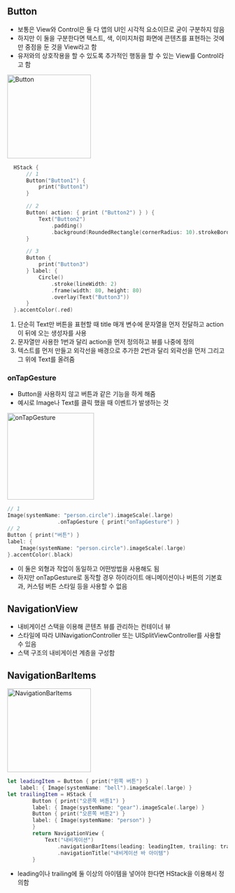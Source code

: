 ## Button
- 보통은 View와 Control은 둘 다 앱의 UI인 시각적 요소이므로 굳이 구분하지 않음
- 하지만 이 둘을 구분한다면 텍스트, 색, 이미지처럼 화면에 콘텐츠를 표현하는 것에만 중점을 둔 것을 View라고 함
- 유저와의 상호작용을 할 수 있도록 추가적인 행동을 할 수 있는 View를 Control라고 함
<img width="191" alt="Button" src="https://github.com/ChanHyuc/StudySwift/assets/121753386/71c98d0b-9a94-4859-a279-32fa89e311a6">

```swift
  HStack {
      // 1
      Button("Button1") {
          print("Button1")
      }

      // 2
      Button( action: { print ("Button2") } ) {
          Text("Button2")
              .padding()
              .background(RoundedRectangle(cornerRadius: 10).strokeBorder())
      }

      // 3
      Button {
          print("Button3")
      } label: {
          Circle()
              .stroke(lineWidth: 2)
              .frame(width: 80, height: 80)
              .overlay(Text("Button3"))
      }
  }.accentColor(.red)
```
1. 단순히 Text만 버튼을 표현할 때 title 매개 변수에 문자열을 먼저 전달하고 action이 뒤에 오는 생성자를 사용
2. 문자열만 사용한 1번과 달리 action을 먼저 정의하고 뷰를 나중에 정의
3. 텍스트를 먼저 만들고 외각선을 배경으로 추가한 2번과 달리 외곽선을 먼저 그리고 그 위에 Text를 올려줌

### onTapGesture
- Button을 사용하지 않고 버튼과 같은 기능을 하게 해줌
- 예시로 Image나 Text를 클릭 했을 때 이벤트가 발생하는 것
<img width="198" alt="onTapGesture" src="https://github.com/ChanHyuc/StudySwift/assets/121753386/ec0df0c0-bcd6-4846-97e1-97c534347a0d">

```swift
// 1
Image(systemName: "person.circle").imageScale(.large)
                .onTapGesture { print("onTapGesture") }
// 2
Button { print("버튼") }
label: {
    Image(systemName: "person.circle").imageScale(.large)
}.accentColor(.black)
```
- 이 둘은 외형과 작업이 동일하고 어떤방법을 사용해도 됨
- 하지만 onTapGesture로 동작할 경우 하이라이트 애니메이션이나 버튼의 기본효과, 커스텀 버튼 스타일 등을 사용할 수 없음

## NavigationView
- 내비게이션 스택을 이용해 콘텐츠 뷰를 관리하는 컨테이너 뷰
- 스타일에 따라 UINavigationController 또는 UISplitViewController를 사용할 수 있음
- 스택 구조의 내비게이션 계층을 구성함

## NavigationBarItems
<img width="191" alt="NavigationBarItems" src="https://github.com/ChanHyuc/StudySwift/assets/121753386/5c048c53-f510-456c-b956-d3bfa7c94f29">

```swift
let leadingItem = Button { print("왼쪽 버튼") }
    label: { Image(systemName: "bell").imageScale(.large) }
let trailingItem = HStack { 
        Button { print("오른쪽 버튼1") }
        label: { Image(systemName: "gear").imageScale(.large) }
        Button { print("오른쪽 버튼2") } 
        label: { Image(systemName: "person") }
        }
        return NavigationView {
            Text("내비게이션")
                .navigationBarItems(leading: leadingItem, trailing: trailingItem)
                .navigationTitle("내비게이션 바 아이템")
        }
```
- leading이나 trailing에 둘 이상의 아이템을 넣어야 한다면 HStack을 이용해서 정의함

